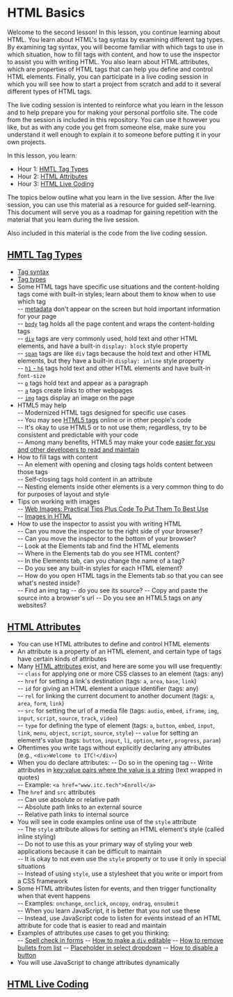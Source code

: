 # HTML Basics  

Welcome to the second lesson! In this lesson, you continue learning about HTML. You learn about HTML's tag syntax by examining different tag types. By examining tag syntax, you will become familiar with which tags to use in which situation, how to fill tags with content, and how to use the inspector to assist you with writing HTML. You also learn about HTML attributes, which are properties of HTML tags that can help you define and control HTML elements. Finally, you can participate in a live coding session in which you will see how to start a project from scratch and add to it several different types of HTML tags.  

The live coding session is intented to reinforce what you learn in the lesson and to help prepare you for making your personal portfolio site. The code from the session is included in this repository. You can use it however you like, but as with any code you get from someone else, make sure you understand it well enough to explain it to someone before putting it in your own projects.  

In this lesson, you learn:  

- Hour 1: [HMTL Tag Types](#html-tag-types)    
- Hour 2: [HTML Attributes](#html-attributes)   
- Hour 3: [HTML Live Coding](#html-live-coding)  

The topics below outline what you learn in the live session. After the live session, you can use this material as a resource for guided self-learning. This document will serve you as a roadmap for gaining repetition with the material that you learn during the live session.   

Also included in this material is the code from the live coding session.  

## [HMTL Tag Types](#html-tag-types)  
 - [Tag syntax](https://developer.mozilla.org/en-US/docs/Learn/Getting_started_with_the_web/HTML_basics)  
 - [Tag types](https://www.w3schools.com/tags/)  
 - Some HTML tags have specific use situations and the content-holding tags come with built-in styles; learn about them to know when to use which tag   
    -- [metadata](https://html.com/document/metadata/) don't appear on the screen but hold important information for your page   
    -- [`body`](https://www.w3schools.com/tags/tag_body.asp) tag holds all the page content and wraps the content-holding tags  
    -- [`div`](https://www.w3schools.com/tags/tag_div.asp) tags are very commonly used, hold text and other HTML elements, and have a built-in `display: block` style property  
    -- [`span`](https://www.w3schools.com/tags/tag_span.asp) tags are like `div` tags because the hold text and other HTML elements, but they have a built-in `display: inline` style property      
    -- [`h1` - `h6`](https://www.w3schools.com/tags/tag_hn.asp) tags hold text and other HTML elements and have built-in `font-size`    
    -- [`p`](https://www.w3schools.com/tags/tag_p.asp) tags hold text and appear as a paragraph       
    -- [`a`](https://www.w3schools.com/tags/tag_a.asp) tags create links to other webpages     
    -- [`img`](https://www.w3schools.com/tags/tag_img.asp) tags display an image on the page  
  - HTML5 may help  
    -- Modernized HTML tags designed for specific use cases  
    -- You may see [HTML5 tags](https://html.com/document/) online or in other people's code  
    -- It's okay to use HTML5 or to not use them; regardless, try to be consistent and predictable with your code  
    -- Among many benefits, HTML5 may make your code [easier for you and other developers to read and maintain](https://html.com/html5/)  
  - How to fill tags with content  
    -- An element with opening and closing tags holds content between those tags   
    -- Self-closing tags hold content in an attribute  
    -- Nesting elements inside other elements is a very common thing to do for purposes of layout and style  
  - Tips on working with images  
    -- [Web Images: Practical Tips Plus Code To Put Them To Best Use](https://html.com/images/)  
    -- [Images in HTML](https://developer.mozilla.org/en-US/docs/Learn/HTML/Multimedia_and_embedding/Images_in_HTML)  
  - How to use the inspector to assist you with writing HTML  
    -- Can you move the inspector to the right side of your browser?  
    -- Can you move the inspector to the bottom of your browser?  
    -- Look at the Elements tab and find the HTML elements  
    -- Where in the Elements tab do you see HTML content?  
    -- In the Elements tab, can you change the name of a tag?  
    -- Do you see any built-in styles for each HTML element?  
    -- How do you open HTML tags in the Elements tab so that you can see what's nested inside?  
    -- Find an img tag -- do you see its source? 
    -- Copy and paste the source into a browser's url
    -- Do you see an HTML5 tags on any websites?

## [HTML Attributes](#html-attributes)   

  - You can use HTML attributes to define and control HTML elements
  - An attribute is a property of an HTML element, and certain type of tags have certain kinds of attributes  
  - Many [HTML attributes](https://www.w3schools.com/tags/ref_attributes.asp) exist, and here are some you will use frequently:
    -- `class` for applying one or more CSS classes to an element (tags: any)  
    -- `href` for setting a link's destination (tags: `a`, `area`, `base`, `link`)  
    -- `id` for giving an HTML element a unique identifier (tags: any)  
    -- `rel` for linking the current document to another document (tags: `a`, `area`, `form`, `link`)  
    -- `src` for setting the url of a media file (tags: `audio`, `embed`, `iframe`, `img`, `input`, `script`, `source`, `track`, `video`)  
    -- `type` for defining the type of element (tags: `a`, `button`, `embed`, `input`, `link`, `menu`, `object`, `script`, `source`, `style`)
    -- `value` for setting an element's value (tags: `button`, `input`, `li`, `option`, `meter`, `progress`, `param`)  
  - Oftentimes you write tags without explicitly declaring any attributes (e.g., `<div>Welcome to ITC!</div>`)
  - When you do declare attributes: 
    -- Do so in the opening tag 
    -- Write attributes in [key:value pairs where the value is a string](https://www.tutorialrepublic.com/html-tutorial/html-attributes.php) (text wrapped in quotes)  
    -- Example: `<a href="www.itc.tech">Enroll</a>`
  - The `href` and `src` attributes  
    -- Can use absolute or relative path  
    -- Absolute path links to an external source  
    -- Relative path links to internal source  
  - You will see in code examples online use of the `style` attribute  
    -- The `style` attribute allows for setting an HTML element's style (called inline styling)  
    -- Do not to use this as your primary way of styling your web applications because it can be difficult to maintain  
    -- It is okay to not even use the `style` property or to use it only in special situations  
    -- Instead of using `style`, use a stylesheet that you write or import from a CSS framework
  - Some HTML attributes listen for events, and then trigger functionality when that event happens  
    -- Examples: `onchange`, `onclick`, `oncopy`, `ondrag`, `onsubmit`  
    -- When you learn JavaScript, it is better that you not use these  
    -- Instead, use JavaScript code to listen for events instead of an HTML attribute for code that is easier to read and maintain  
  - Examples of attributes use cases to get you thinking:  
    -- [Spell check in forms](https://www.tutorialrepublic.com/faq/how-to-disable-spell-checking-in-html-forms.php)
    -- [How to make a `div` editable](https://www.tutorialrepublic.com/faq/how-to-make-a-div-element-editable-in-html.php)
    -- [How to remove bullets from list](https://www.tutorialrepublic.com/faq/how-to-create-an-unordered-list-without-any-bullets-in-html.php)
    -- [Placeholder in select dropdown](https://www.tutorialrepublic.com/faq/how-to-make-a-placeholder-for-a-select-box-in-html.php)
    -- [How to disable a button](https://www.w3schools.com/tags/att_button_disabled.asp)
  - You will use JavaScript to change attributes dynamically
    
## [HTML Live Coding](#html-live-coding)  
 

